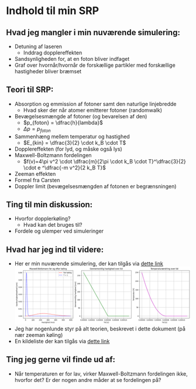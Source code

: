 # Indhold til min SRP

## Hvad jeg mangler i min nuværende simulering:

- Detuning af laseren
  - Inddrag dopplereffekten
- Sandsynligheden for, at en foton bliver indfaget
- Graf over hvornår/hvornår de forskællige partikler med forskællige hastigheder bliver bræmset

## Teori til SRP:

- Absorption og emmission af fotoner samt den naturlige linjebredde
  - Hvad sker der når atomer emitterer fotoner (randomwalk)
- Bevægelsesmængde af fotoner (og bevarelsen af den)
  - $p_{foton} = \dfrac{h}{lambda}$
  - $\Delta p = p_{foton}$
- Sammenhæng mellem temperatur og hastighed
  - $E_{kin} = \dfrac{3}{2} \cdot k_B \cdot T$
- Dopplereffekten (for lyd, og måske også lys)
- Maxwell-Boltzmann fordelingen
  - $f(v)=4\pi v^2 \cdot \dfrac{m}{2\pi \cdot k_B \cdot T}^\dfrac{3}{2} \cdot e  ^\dfrac{-m v^2}{2 k_B T}$
- Zeeman effekten
- Formel fra Carsten
- Doppler limit (bevægelsesmængden af fotonen er begrænsningen)

## Ting til min diskussion:

- Hvorfor dopplerkøling?
  - Hvad kan det bruges til?
- Fordele og ulemper ved simuleringer

## Hvad har jeg ind til videre:

- Her er min nuværende simulering, der kan tilgås via [dette link](Laserkøling.ipynb)
  ![Min simulering](image.png)
- Jeg har nogenlunde styr på alt teorien, beskrevet i dette dokument (på nær zeeman køling)
- En kildeliste der kan tilgås via [dette link](Kildeliste.md)

## Ting jeg gerne vil finde ud af:
- Når temperaturen er for lav, virker Maxwell-Boltzmann fordelingen ikke, hvorfor det? Er der nogen andre måder at se fordelingen på?
